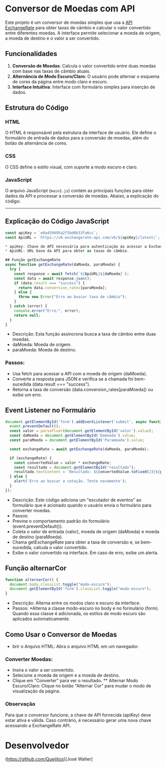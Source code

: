 # Conversor de Moedas com API

Este projeto é um conversor de moedas simples que usa a [API ExchangeRate](https://www.exchangerate-api.com/) para obter taxas de câmbio e calcular o valor convertido entre diferentes moedas. A interface permite selecionar a moeda de origem, a moeda de destino e o valor a ser convertido. 

## Funcionalidades

1. **Conversão de Moedas**: Calcula o valor convertido entre duas moedas com base nas taxas de câmbio atuais.
2. **Alternância de Modo Escuro/Claro**: O usuário pode alternar o esquema de cores da página entre modo claro e escuro.
3. **Interface Intuitiva**: Interface com formulário simples para inserção de dados.

## Estrutura do Código

### HTML
O HTML é responsável pela estrutura da interface de usuário. Ele define o formulário de entrada de dados para a conversão de moedas, além do botão de alternância de cores.

### CSS
O CSS define o estilo visual, com suporte a modo escuro e claro.

### JavaScript

O arquivo JavaScript (`main2.js`) contém as principais funções para obter dados da API e processar a conversão de moedas. Abaixo, a explicação do código:

---

## Explicação do Código JavaScript

```javascript
const apiKey = `e0a459495a2f5bd0b33fa6cc`;
const ApiURL = `https://v6.exchangerate-api.com/v6/${apiKey}/latest/`;

* apiKey: Chave de API necessária para autenticação ao acessar a ExchangeRate API.
* ApiURL: URL base da API para obter as taxas de câmbio.

## Função getExchangeRate
async function getExchangeRate(daMoeda, paraMoeda) {
  try {
    const response = await fetch(`${ApiURL}${daMoeda}`);
    const data = await response.json();
    if (data.result === "success") {
      return data.conversion_rates[paraMoeda];
    } else {
      throw new Error("Erro ao buscar taxa de câmbio");
    }
  } catch (error) {
    console.error("Erro:", error);
    return null;
  }
}
```
* Descrição: Esta função assíncrona busca a taxa de câmbio entre duas moedas.
* daMoeda: Moeda de origem.
* paraMoeda: Moeda de destino.
### Passos:
* Usa fetch para acessar a API com a moeda de origem (daMoeda).
* Converte a resposta para JSON e verifica se a chamada foi bem-sucedida (data.result === "success").
* Retorna a taxa de conversão (data.conversion_rates[paraMoeda]) ou exibe um erro.

## Event Listener no Formulário
````javascript
document.getElementById('form').addEventListener('submit', async function(event) {
  event.preventDefault();
  const valor = parseFloat(document.getElementById('valor').value);
  const daMoeda = document.getElementById('Damoeda').value;
  const paraMoeda = document.getElementById('Paramoeda').value;

  const exchangeRate = await getExchangeRate(daMoeda, paraMoeda);

  if (exchangeRate) {
    const convertedValue = valor * exchangeRate;
    const resultado = document.getElementById("resultado");
    resultado.textContent = `Resultado: ${convertedValue.toFixed(2)}${paraMoeda}`;
  } else {
    alert('Erro ao buscar a cotação. Tente novamente');
  }
});
````
* Descrição: Este código adiciona um "escutador de eventos" ao formulário que é acionado quando o usuário envia o formulário para converter moedas.
* Passos:
* Previne o comportamento padrão do formulário (event.preventDefault()).
* Coleta o valor de entrada (valor), moeda de origem (daMoeda) e moeda de destino (paraMoeda).
* Chama getExchangeRate para obter a taxa de conversão e, se bem-sucedida, calcula o valor convertido.
* Exibe o valor convertido na interface. Em caso de erro, exibe um alerta.

## Função alternarCor
```Javascript
function alternarCor() {
  document.body.classList.toggle("modo-escuro");
  document.getElementById('form').classList.toggle("modo-escuro");
}
```
* Descrição: Alterna entre os modos claro e escuro da interface.
* Passos:
*Alterna a classe modo-escuro no body e no formulário (form). Quando essa classe é adicionada, os estilos de modo escuro são aplicados automaticamente.
## Como Usar o Conversor de Moedas
* brir o Arquivo HTML: Abra o arquivo HTML em um navegador.
### Converter Moedas:
* Insira o valor a ser convertido.
* Selecione a moeda de origem e a moeda de destino.
* Clique em "Converter" para ver o resultado.
** Alternar Modo Escuro/Claro: Clique no botão "Alternar Cor" para mudar o modo de visualização da página.
### Observação
Para que o conversor funcione, a chave de API fornecida (apiKey) deve estar ativa e válida. Caso contrário, é necessário gerar uma nova chave acessando a ExchangeRate API.

# Desenvolvedor 
(https://github.com/Queijitos)[José Walter]
